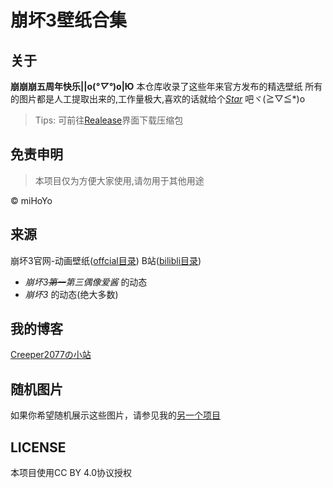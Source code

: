 # 崩坏3壁纸合集

## 关于
**崩崩崩五周年快乐||o(*°▽°*)o|Ю** 
本仓库收录了这些年来官方发布的精选壁纸
所有的图片都是人工提取出来的,工作量极大,喜欢的话就给个[*Star*](https://gitea.com/creeper2077/honkai3-wallpaper/stars) 吧ヾ(≧▽≦*)o
> Tips: 可前往[Realease](https://gitea.com/creeper2077/honkai3-wallpaper/releases)界面下载压缩包

## 免责申明
> 本项目仅为方便大家使用,请勿用于其他用途

© miHoYo

## 来源
崩坏3官网-动画壁纸([offcial目录](https://gitea.com/creeper2077/honkai3-wallpaper/src/branch/master/offcial))
B站([bilibli目录](https://gitea.com/creeper2077/honkai3-wallpaper/src/branch/master/bilibili))
* *崩坏3~~第一~~第三偶像爱酱* 的动态
* *崩坏3* 的动态(绝大多数)

## 我的博客
[Creeper2077の小站](https://www.creeper2077.online)  

## 随机图片
如果你希望随机展示这些图片，请参见我的[另一个项目](https://github.com/Creeper2077/randoma-api)

## LICENSE
本项目使用CC BY 4.0协议授权